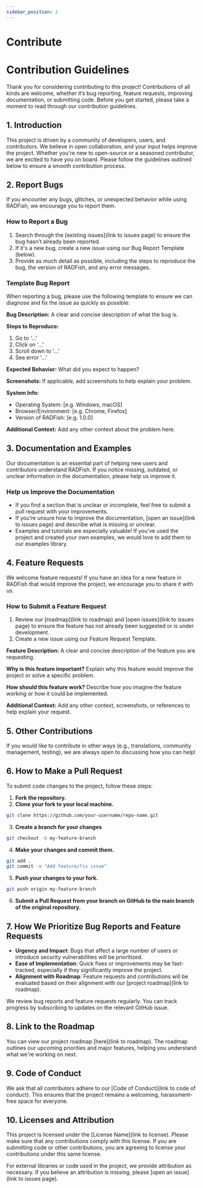```yaml
---
sidebar_position: 2
---
```


# Contribute

# Contribution Guidelines

Thank you for considering contributing to this project! Contributions of all kinds are welcome, whether it’s bug reporting, feature requests, improving documentation, or submitting code. Before you get started, please take a moment to read through our contribution guidelines.

## 1. Introduction

This project is driven by a community of developers, users, and contributors. We believe in open collaboration, and your input helps improve the project. Whether you're new to open-source or a seasoned contributor, we are excited to have you on board. Please follow the guidelines outlined below to ensure a smooth contribution process.

## 2. Report Bugs

If you encounter any bugs, glitches, or unexpected behavior while using RADFish, we encourage you to report them.

### How to Report a Bug

1. Search through the [existing issues](link to issues page) to ensure the bug hasn’t already been reported.
2. If it's a new bug, create a new issue using our Bug Report Template (below).
3. Provide as much detail as possible, including the steps to reproduce the bug, the version of RADFish, and any error messages.

### Template Bug Report

When reporting a bug, please use the following template to ensure we can diagnose and fix the issue as quickly as possible:

**Bug Description:** A clear and concise description of what the bug is.

**Steps to Reproduce:**

1. Go to '...'
2. Click on '...'
3. Scroll down to '...'
4. See error '...'

**Expected Behavior:** What did you expect to happen?

**Screenshots:** If applicable, add screenshots to help explain your problem.

**System Info:**

- Operating System: [e.g. Windows, macOS]
- Browser/Environment: [e.g. Chrome, Firefox]
- Version of RADFish: [e.g. 1.0.0]

**Additional Context:** Add any other context about the problem here.

## 3. Documentation and Examples

Our documentation is an essential part of helping new users and contributors understand RADFish. If you notice missing, outdated, or unclear information in the documentation, please help us improve it.

### Help us Improve the Documentation

- If you find a section that is unclear or incomplete, feel free to submit a pull request with your improvements.
- If you’re unsure how to improve the documentation, [open an issue](link to issues page) and describe what is missing or unclear.
- Examples and tutorials are especially valuable! If you've used the project and created your own examples, we would love to add them to our examples library.

## 4. Feature Requests

We welcome feature requests! If you have an idea for a new feature in RADFish that would improve the project, we encourage you to share it with us.

### How to Submit a Feature Request

1. Review our [roadmap](link to roadmap) and [open issues](link to issues page) to ensure the feature has not already been suggested or is under development.
2. Create a new issue using our Feature Request Template.

**Feature Description:** A clear and concise description of the feature you are requesting.

**Why is this feature important?** Explain why this feature would improve the project or solve a specific problem.

**How should this feature work?** Describe how you imagine the feature working or how it could be implemented.

**Additional Context:** Add any other context, screenshots, or references to help explain your request.

## 5. Other Contributions

If you would like to contribute in other ways (e.g., translations, community management, testing), we are always open to discussing how you can help!

## 6. How to Make a Pull Request

To submit code changes to the project, follow these steps:

1. **Fork the repository.**
2. **Clone your fork to your local machine.**

```bash
git clone https://github.com/your-username/repo-name.git
```

3. **Create a branch for your changes**

```bash
git checkout -b my-feature-branch
```

4. **Make your changes and commit them.**

```bash
git add .
git commit -m "Add feature/fix issue"
```

5. **Push your changes to your fork.**

```bash
git push origin my-feature-branch
```

6. **Submit a Pull Request from your branch on GitHub to the main branch of the original repository.**

## 7. How We Prioritize Bug Reports and Feature Requests

- **Urgency and Impact**: Bugs that affect a large number of users or introduce security vulnerabilities will be prioritized.
- **Ease of Implementation**: Quick fixes or improvements may be fast-tracked, especially if they significantly improve the project.
- **Alignment with Roadmap**: Feature requests and contributions will be evaluated based on their alignment with our [project roadmap](link to roadmap).

We review bug reports and feature requests regularly. You can track progress by subscribing to updates on the relevant GitHub issue.

## 8. Link to the Roadmap

You can view our project roadmap [here](link to roadmap). The roadmap outlines our upcoming priorities and major features, helping you understand what we're working on next.

## 9. Code of Conduct

We ask that all contributors adhere to our [Code of Conduct](link to code of conduct). This ensures that the project remains a welcoming, harassment-free space for everyone.

## 10. Licenses and Attribution

This project is licensed under the [License Name](link to license). Please make sure that any contributions comply with this license. If you are submitting code or other contributions, you are agreeing to license your contributions under this same license.

For external libraries or code used in the project, we provide attribution as necessary. If you believe an attribution is missing, please [open an issue](link to issues page).
